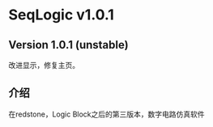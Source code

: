 # SeqLogic v1.0.1

## Version 1.0.1 (unstable)

改进显示，修复主页。

## 介绍

在redstone，Logic Block之后的第三版本，数字电路仿真软件
